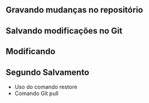 ## Gravando mudanças no repositório

## Salvando modificações no Git

## Modificando

## Segundo Salvamento

* Uso do comando restore
* Comando Git pull
